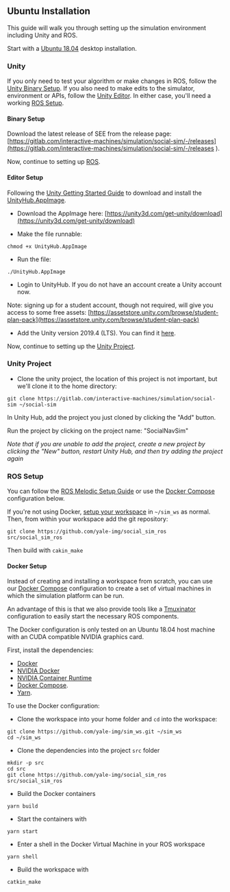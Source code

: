 ## Ubuntu Installation

This guide will walk you through setting up the simulation environment including Unity and ROS.

Start with a [Ubuntu 18.04](https://releases.ubuntu.com/18.04/) desktop installation.

### Unity

If you only need to test your algorithm or make changes in ROS, follow the [Unity Binary Setup](#binary-setup). If you also need to make edits to the simulator, environment or APIs, follow the [Unity Editor](#editor-setup). In either case, you'll need a working [ROS Setup](#ros-setup).

#### Binary Setup

Download the latest release of SEE from the release page: [https://gitlab.com/interactive-machines/simulation/social-sim/-/releases](https://gitlab.com/interactive-machines/simulation/social-sim/-/releases
).

Now, continue to setting up [ROS](#ros-setup).

#### Editor Setup

Following the [Unity Getting Started Guide](https://docs.unity3d.com/Manual/GettingStartedInstallingHub.html) to download and install the [UnityHub.AppImage](https://unity3d.com/get-unity/download).

- Download the AppImage here: [https://unity3d.com/get-unity/download](https://unity3d.com/get-unity/download)

- Make the file runnable:

```
chmod +x UnityHub.AppImage
```

- Run the file:

```
./UnityHub.AppImage
```

- Login to UnityHub. If you do not have an account create a Unity account now.

Note: signing up for a student account, though not required, will give you access to some free assets: [https://assetstore.unity.com/browse/student-plan-pack](https://assetstore.unity.com/browse/student-plan-pack)

- Add the Unity version 2019.4 (LTS). You can find it [here](https://unity3d.com/unity/qa/lts-releases?_ga=2.203078097.1539413933.1593667443-691579140.1593667443).


Now, continue to setting up the [Unity Project](#unity-project).

### Unity Project

- Clone the unity project, the location of this project is not important, but we'll clone it to the home directory:

```
git clone https://gitlab.com/interactive-machines/simulation/social-sim ~/social-sim
```

In Unity Hub, add the project you just cloned by clicking the "Add" button.

Run the project by clicking on the project name: "SocialNavSim"

*Note that if you are unable to add the project, create a new project by clicking the "New" button, restart Unity Hub, and then try adding the project again*

### ROS Setup

You can follow the [ROS Melodic Setup Guide](http://wiki.ros.org/melodic/Installation/Ubuntu) or use the [Docker Compose](#docker-setup) configuration below.

If you're not using Docker, [setup your workspace](http://wiki.ros.org/catkin/Tutorials/create_a_workspace) in `~/sim_ws` as normal. Then, from within your workspace add the git repository:

```
git clone https://github.com/yale-img/social_sim_ros src/social_sim_ros
```

Then build with `cakin_make`

#### Docker Setup

Instead of creating and installing a workspace from scratch, you can use our [Docker Compose](https://docs.docker.com/compose/) configuration to create a set of virtual machines in which the simulation platform can be run.

An advantage of this is that we also provide tools like a [Tmuxinator](https://github.com/tmuxinator/tmuxinator) configuration to easily start the necessary ROS components.

The Docker configuration is only tested on an Ubuntu 18.04 host machine with an CUDA compatible NVIDIA graphics card.

First, install the dependencies:

- [Docker](https://docs.docker.com/engine/install/ubuntu/)
- [NVIDIA Docker](https://github.com/NVIDIA/nvidia-docker)
- [NVIDIA Container Runtime](https://github.com/nvidia/nvidia-container-runtime)
- [Docker Compose](https://docs.docker.com/compose/install/).
- [Yarn](https://classic.yarnpkg.com/en/docs/install/#debian-stable).

To use the Docker configuration:

- Clone the workspace into your home folder and `cd` into the workspace:

```
git clone https://github.com/yale-img/sim_ws.git ~/sim_ws
cd ~/sim_ws
```

- Clone the dependencies into the project `src` folder

```
mkdir -p src
cd src
git clone https://github.com/yale-img/social_sim_ros src/social_sim_ros
```

- Build the Docker containers

```
yarn build
```

- Start the containers with

```
yarn start
```

- Enter a shell in the Docker Virtual Machine in your ROS workspace

```
yarn shell
```

- Build the workspace with

```
catkin_make
```


